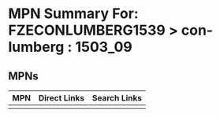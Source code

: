 



# MPN Summary For: FZECONLUMBERG1539 > con-lumberg : 1503_09

## MPNs
  

|MPN|Direct Links|Search Links|
| :--- | :--- | :--- |
||||
